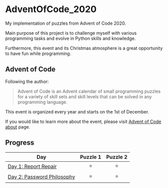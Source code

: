 # AdventOfCode_2020
My implementation of puzzles from Advent of Code 2020.

Main purpose of this project is to challenge myself with various programming tasks and evolve in Python skills and knowledge. 

Furthermore, this event and its Christmas atmosphere is a great opportunity to have fun while programming.

## Advent of Code
Following the author:

>Advent of Code is an Advent calendar of small programming puzzles for a variety of skill sets and skill levels
>that can be solved in any programming language.

This event is organized every year and starts on the 1st of December.

If you would like to learn more about the event, 
please visit [Advent of Code about](https://adventofcode.com/2020/about) page.

## Progress

|                                              Day                                              | Puzzle 1| Puzzle 2|
|-----------------------------------------------------------------------------------------------|:-------:|:-------:|
|[Day 1: Report Repair](https://github.com/pajakpawel/AdventOfCode_2020/tree/master/Day_1)      |  :star: |  :star: |
|[Day 2: Password Philosophy](https://github.com/pajakpawel/AdventOfCode_2020/tree/master/Day_2)|  :star: |  :star: |